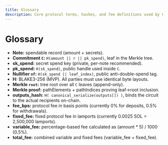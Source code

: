```yaml
---
title: Glossary
description: Core protocol terms, hashes, and fee definitions used by Cloak components.
---
```


# Glossary

- **Note:** spendable record (amount + secrets).
- **Commitment `C`:** `H(amount || r || pk_spend)`, leaf in the Merkle tree.
- **sk_spend:** secret spend key (private, per-note recommended).
- **pk_spend:** `H(sk_spend)`, public handle used inside `C`.
- **Nullifier `nf`:** `H(sk_spend || leaf_index)`, public anti-double-spend tag.
- **H:** BLAKE3-256 (MVP). All parties must use identical byte layouts.
- **Merkle `root`:** tree root over all `C` leaves (append-only).
- **Merkle proof:** pathElements + pathIndices proving leaf→root inclusion.
- **outputs_hash:** `H( canonical_serialize(outputs[]) )`, binds the circuit to the actual recipients on-chain.
- **fee_bps:** protocol fee in basis points (currently 0% for deposits, 0.5% for withdrawals).
- **fixed_fee:** fixed protocol fee in lamports (currently 0.0025 SOL = 2,500,000 lamports).
- **variable_fee:** percentage-based fee calculated as (amount * 5) / 1000 (0.5%).
- **total_fee:** combined variable and fixed fees (variable_fee + fixed_fee).
